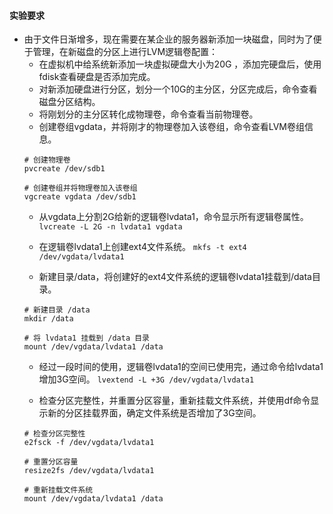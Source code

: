 #### 实验要求
- 由于文件日渐增多，现在需要在某企业的服务器新添加一块磁盘，同时为了便于管理，在新磁盘的分区上进行LVM逻辑卷配置：
  - 在虚拟机中给系统新添加一块虚拟硬盘大小为20G ，添加完硬盘后，使用fdisk查看硬盘是否添加完成。
  - 对新添加硬盘进行分区，划分一个10G的主分区，分区完成后，命令查看磁盘分区结构。
  - 将刚划分的主分区转化成物理卷，命令查看当前物理卷。
  - 创建卷组vgdata，并将刚才的物理卷加入该卷组，命令查看LVM卷组信息。
   ```shell
   # 创建物理卷
   pvcreate /dev/sdb1

   # 创建卷组并将物理卷加入该卷组
   vgcreate vgdata /dev/sdb1
   ```
  - 从vgdata上分割2G给新的逻辑卷lvdata1，命令显示所有逻辑卷属性。
  ```lvcreate -L 2G -n lvdata1 vgdata```

  
  
  - 在逻辑卷lvdata1上创建ext4文件系统。
  ```mkfs -t ext4 /dev/vgdata/lvdata1```


  - 新建目录/data，将创建好的ext4文件系统的逻辑卷lvdata1挂载到/data目录。
  ```shell
  # 新建目录 /data
  mkdir /data
  
  # 将 lvdata1 挂载到 /data 目录
  mount /dev/vgdata/lvdata1 /data
  ```
  - 经过一段时间的使用，逻辑卷lvdata1的空间已使用完，通过命令给lvdata1增加3G空间。
  ```lvextend -L +3G /dev/vgdata/lvdata1```

  - 检查分区完整性，并重置分区容量，重新挂载文件系统，并使用df命令显示新的分区挂载界面，确定文件系统是否增加了3G空间。
  ```shell
  # 检查分区完整性
  e2fsck -f /dev/vgdata/lvdata1
  
  # 重置分区容量
  resize2fs /dev/vgdata/lvdata1
  
  # 重新挂载文件系统
  mount /dev/vgdata/lvdata1 /data
  ```
